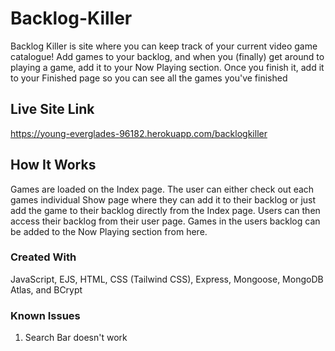 # Backlog-Killer

Backlog Killer is site where you can keep track of your current video game catalogue! Add games to your backlog, and when you (finally) get around to playing a game, add it to your Now Playing section. Once you finish it, add it to your Finished page so you can see all the games you've finished

## Live Site Link

https://young-everglades-96182.herokuapp.com/backlogkiller

## How It Works

Games are loaded on the Index page. The user can either check out each games individual Show page where they can add it to their backlog or just add the game to their backlog directly from the Index page. Users can then access their backlog from their user page. Games in the users backlog can be added to the Now Playing section from here.

### Created With

JavaScript, EJS, HTML, CSS (Tailwind CSS), Express, Mongoose, MongoDB Atlas, and BCrypt

### Known Issues

1. Search Bar doesn't work
